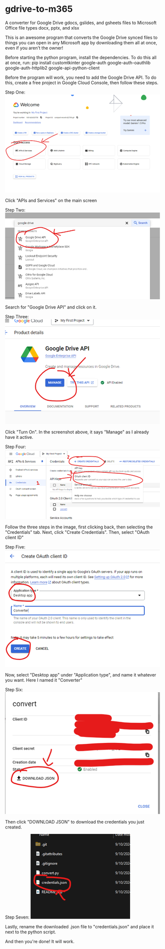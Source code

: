 # gdrive-to-m365
 A converter for Google Drive gdocs, gslides, and gsheets files to Microsoft Office file types docx, pptx, and xlsx


This is an awesome program that converts the Google Drive synced files to things you can open in any Microsoft app by downloading them all at once, even if you aren't the owner!

Before starting the python program, install the dependencies. To do this all at once, run: pip install customtkinter google-auth google-auth-oauthlib google-auth-httplib2 google-api-python-client


Before the program will work, you need to add the Google Drive API. To do this, create a free project in Google Cloud Console, then follow these steps.

Step One:
![image](./instructions/stepone.png)

Click "APIs and Services" on the main screen

Step Two:
![image](./instructions/steptwo.png)

Search for "Google Drive API" and click on it.

Step Three:
![image](./instructions/stepthree.png)

Click "Turn On". In the screenshot above, it says "Manage" as I already have it active.

Step Four:
![image](./instructions/stepfour.png)

Follow the three steps in the image, first clicking back, then selecting the "Credentials" tab.
Next, click "Create Credentials".
Then, select "OAuth client ID"

Step Five:
![image](./instructions/stepfive.png)

Now, select "Desktop app" under "Application type", and name it whatever you want. Here I named it "Converter"

Step Six:
![image](./instructions/stepsix.png)

Then click "DOWNLOAD JSON" to download the credentials you just created.

Step Seven:
![image](./instructions/stepseven.png)

Lastly, rename the downloaded .json file to "credentials.json" and place it next to the python script.

And then you're done! It will work. 
